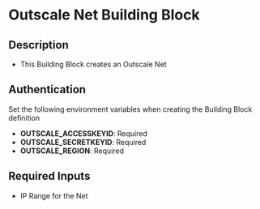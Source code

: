 # Outscale Net Building Block
## Description
- This Building Block creates an Outscale Net

## Authentication
Set the following environment variables when creating the Building Block definition
- **OUTSCALE_ACCESSKEYID**: Required
- **OUTSCALE_SECRETKEYID**: Required
- **OUTSCALE_REGION**: Required

## Required Inputs
- IP Range for the Net